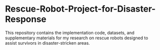 # Rescue-Robot-Project-for-Disaster-Response
This repository contains the implementation code, datasets, and supplementary materials for my research on rescue robots designed to assist survivors in disaster-stricken areas.
